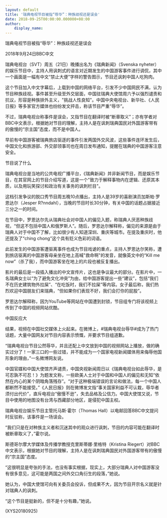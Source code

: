 ```yaml
---
layout: default
title: '瑞典电视节目被指“辱华”：种族歧视还是误会'
date: 2018-09-25T00:00:00.000000+08:00
author:
    display_name: 
---
```


瑞典电视节目被指“辱华”：种族歧视还是误会

2018年9月24日BBC中文

瑞典电视台（SVT）周五（21日）晚播出名为《瑞典新闻》（Svenska nyheter）的娱乐节目中，主持人用讽刺式的语言对近期发生的中国游客事件进行调侃，其中一个画面是一幅有中文“禁止大便”字样的警告图示，节目还讽刺中国人吃狗肉。

这个节目加入中文字幕后，上载到中国的网络平台，引发不少中国网民不满，认为节目种族歧视。事件甚至升级至外交层面，中国驻瑞典大使馆周六予以强烈谴责和抗议，形容是种族排外主义，"挑战人性良知"。中国中央电视台、新华社、《人民日报》等多家官方媒体也纷纷发文抨击，称该节目严重“辱华”。

不过，瑞典电视台称事件是误会，又指节目在翻译时被“断章取义”；亦有学者对BBC中文表示，根据她对节目的理解，主持人是在讽刺瑞典国民对外国游客带有的傲慢的“宗主国”态度，而不是中国人。

早前有中国游客被瑞典旅店驱逐的事件引发两国外交风波，这些事件连环发生后，中国文化和旅游部、外交部领事司也在周日发布通知，提醒在瑞典的中国游客注意安全。

节目说了什么

瑞典电视台是当地的公共电视广播平台，《瑞典新闻》并非新闻节目，而是娱乐节目，在其官网上的节目介绍写道，这是一个"致力于解释事物内在逻辑、还原其本质，以及用玩笑探讨和政治有关事务的讽刺栏目"。

这档引发争议的脱口秀节目周五晚10点播出，主持人是39岁的喜剧演员加斯帕·罗恩达尔（Jesper R?nndahl），当晚的节目时长30分钟，有关中国的话题占据接近三分之一的时间。

在节目中，罗恩达尔先从瑞典社会对中国人的偏见入题，称瑞典人厌恶种族歧视，“但这不包括中国人和俄罗斯人”。随后，罗恩达尔解释称，偏见的来源是由于瑞典人对于中国不了解，比如很少有人知道深圳、重庆等城市。在提及重庆时，他还提及了“ching chong”这个具有贬义色彩的词语。

此前发生的中国游客遭驱离事件也成为节目戏谑的重点，主持人罗恩达尔笑称，遭到旅店驱离的中国游客母亲坐在地上高喊"救命啊"的发音，就像英文中的“Kill me now”（杀了我），而中国游客坐在地上的片段也被反复播出。

影片的最后是一段插入播出的中文宣传片，这也是争议最大的部分。在影片中，一名瑞典女士以“为了避免文化冲突”为由，给中国游客提出一些“建议”，包括“我们不在历史建筑物外拉屎”、“在吃饭时，我们不拉屎”等内容。女子最后称，我们热烈欢迎中国朋友们来瑞典，“但如果你们表现不好，我们会打你的屁股”。

罗恩达尔解释称，因为YouTube等网站在中国遭到封锁，节目组专门将该视频上传到了中国的视频网站优酷。

中国反应大

结果，视频在中国社交媒体上火起来。在微博上，#瑞典电视台辱华#成为了热门话题，大量中国网友对节目内容表示愤慨，并要求节目组道歉。

“瑞典电视台节目公然辱华，并且还配上中文放到中国的视频网站上播放，做的确实过分了！一家三口的一些过错，并不能成为一个国家电视新闻媒体用来侮辱他国形象的理由，”一名微博网友说。

中国官媒和中国大使馆齐声谴责，中国央视新闻周日以《瑞典电视台如此辱华，是可忍孰不可忍！》为题发文称，一些欧美人士对于中国和中国人的偏见和无知“依然在内心的某个阴暗角落残存”。“对于这种极端错误的言论和做法，每一个中国人都断然不能接受。”《人民日报》则在微博发文指“事关国家利益不可认栽，辱华者须付出代价”，直斥电视台“傲慢不逊”，失去品格及公信力。中国大使馆又说，节目中使用的地图没有台湾与西藏部分地区，是侵犯中国主权。

瑞典电视台娱乐节目主管托马斯·霍尔（Thomas Hall）以电邮回答BBC中文提问时反驳称，该事件是一场误会。

“我们只是在对种族主义者和沉迷其中的观众进行讽刺，节目的内容可能在翻译时被断章取义了，”霍尔说。

斯德哥尔摩大学媒体及传播学教授克里斯蒂娜·里格特（Kristina Riegert）对BBC中文表示，根据她对节目的理解，主持人是在讽刺瑞典国民对外国游客带有的傲慢的“宗主国”态度。

“这很明显是夸张的手法，也没有事实根据，现实上，大部分瑞典人对中国游客没有很多意见，这可能是两国之间外交口角衍生的段落，”她说。

她认为，中国大使馆可向有关委员会投诉，但成果不大，因为节目开宗名义就是针对瑞典人的讽刺。

“这个节目是挺新的，但不是十分有趣，”她说。

(XYS20180925)

